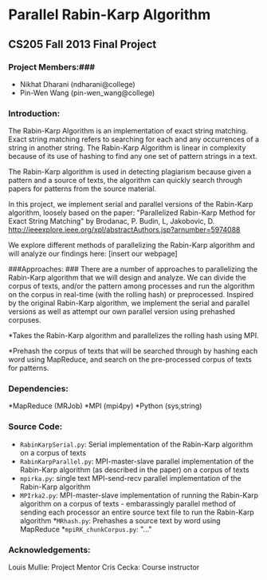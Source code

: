 Parallel Rabin-Karp Algorithm
=============================


## CS205 Fall 2013 Final Project

### Project Members:###
* Nikhat Dharani (ndharani@college)
* Pin-Wen Wang (pin-wen_wang@college)

### Introduction: ###

The Rabin-Karp Algorithm is an implementation of exact string matching. Exact string matching refers to searching for each and any occurrences of a string in another string. The Rabin-Karp Algorithm is linear in complexity because of its use of hashing to find any one set of pattern strings in a text. 

The Rabin-Karp algorithm is used in detecting plagiarism because given a pattern and a source of texts, the algorithm can quickly search through papers for patterns from the source material.

In this project, we implement serial and parallel versions of the Rabin-Karp algorithm, loosely based on the paper: "Parallelized Rabin-Karp Method for Exact String Matching" by Brodanac, P. Budin, L, Jakobovic, D. <http://ieeexplore.ieee.org/xpl/abstractAuthors.jsp?arnumber=5974088>

We explore different methods of parallelizing the Rabin-Karp algorithm and will analyze our findings here: [insert our webpage]

###Approaches: ###
There are a number of approaches to parallelizing the Rabin-Karp algorithm that we will design and analyze. We can divide the corpus of texts, and/or the pattern among processes and run the algorithm on the corpus in real-time (with the rolling hash) or preprocessed. Inspired by the original Rabin-Karp algorithm, we implement the serial and parallel versions as well as attempt our own parallel version using prehashed corpuses.

*Takes the Rabin-Karp algorithm and parallelizes the rolling hash using MPI. 

*Prehash the corpus of texts that will be searched through by hashing each word using MapReduce, and search on the pre-processed corpus of texts for patterns.


### Dependencies: ###

*MapReduce (MRJob)
*MPI (mpi4py)
*Python (sys,string)


### Source Code: ###

* `RabinKarpSerial.py`: Serial implementation of the Rabin-Karp algorithm on a corpus of texts 
* `RabinKarpParallel.py`: MPI-master-slave parallel implementation of the Rabin-Karp algorithm (as described in the paper) on a corpus of texts
* `mpirka.py`: single text MPI-send-recv parallel implementation of the Rabin-Karp algorithm
* `MPIrka2.py`: MPI-master-slave implementation of running the Rabin-Karp algorithm on a corpus of texts - embarassingly parallel method of sending each processor an entire source text file to run the Rabin-Karp algorithm
*`MRhash.py`: Prehashes a source text by word using MapReduce
*`mpiRK_chunkCorpus.py`: "..."

### Acknowledgements: ###
Louis Mullie: Project Mentor
Cris Cecka: Course instructor